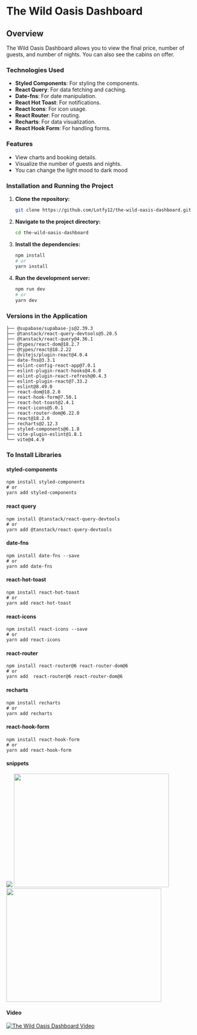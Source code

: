 # The Wild Oasis Dashboard

## Overview
The Wild Oasis Dashboard allows you to view the final price, number of guests, and number of nights. You can also see the cabins on offer.

### Technologies Used
- **Styled Components**: For styling the components.
- **React Query**: For data fetching and caching.
- **Date-fns**: For date manipulation.
- **React Hot Toast**: For notifications.
- **React Icons**: For icon usage.
- **React Router**: For routing.
- **Recharts**: For data visualization.
- **React Hook Form**: For handling forms.

### Features 
- View charts and booking details.
- Visualize the number of guests and nights.
- You can change the light mood to dark mood

### Installation and Running the Project
1. **Clone the repository:**
    ```bash
    git clone https://github.com/Lotfy12/the-wild-oasis-dashboard.git
    ```
2. **Navigate to the project directory:**
    ```bash
    cd the-wild-oasis-dashboard
    ```
3. **Install the dependencies:**
    ```bash
    npm install
    # or
    yarn install
    ```
4. **Run the development server:**
    ```bash
    npm run dev
    # or
    yarn dev
    ```

### Versions in the Application
```plaintext
├── @supabase/supabase-js@2.39.3
├── @tanstack/react-query-devtools@5.20.5
├── @tanstack/react-query@4.36.1
├── @types/react-dom@18.2.7
├── @types/react@18.2.22
├── @vitejs/plugin-react@4.0.4
├── date-fns@3.3.1
├── eslint-config-react-app@7.0.1
├── eslint-plugin-react-hooks@4.6.0
├── eslint-plugin-react-refresh@0.4.3
├── eslint-plugin-react@7.33.2
├── eslint@8.49.0
├── react-dom@18.2.0
├── react-hook-form@7.50.1
├── react-hot-toast@2.4.1
├── react-icons@5.0.1
├── react-router-dom@6.22.0
├── react@18.2.0
├── recharts@2.12.3
├── styled-components@6.1.8
├── vite-plugin-eslint@1.8.1
└── vite@4.4.9
```

### To Install Libraries

#### styled-components
```
npm install styled-components
# or 
yarn add styled-components
```

#### react query
```
npm install @tanstack/react-query-devtools
# or
yarn add @tanstack/react-query-devtools
```

#### date-fns
```
npm install date-fns --save
# or
yarn add date-fns
```


#### react-hot-toast
```
npm install react-hot-toast
# or
yarn add react-hot-toast
```

#### react-icons

```
npm install react-icons --save
# or
yarn add react-icons
```

#### react-router

```
npm install react-router@6 react-router-dom@6
# or
yarn add  react-router@6 react-router-dom@6
```

#### recharts

```
npm install recharts
# or
yarn add recharts
```

#### react-hook-form
```
npm install react-hook-form
# or
yarn add react-hook-form
```

#### snippets 
<div>
  <img src="https://github.com/user-attachments/assets/9435cf04-c36b-4bd9-8365-37988a0420dd"/>
  <img src="https://github.com/user-attachments/assets/61eaa850-f873-4f0d-806d-2d164e12feba" height="300" width="410" />
  <img src="https://github.com/user-attachments/assets/a5c70bdd-24f9-4303-8b1e-57e8f18aa7ff" height="300" width="410" />
</div>

#### Video

[![The Wild Oasis Dashboard Video](https://github.com/user-attachments/assets/9435cf04-c36b-4bd9-8365-37988a0420dd)](https://github.com/user-attachments/assets/7d74e09b-1507-41d0-86f8-81368b34e2cd)


